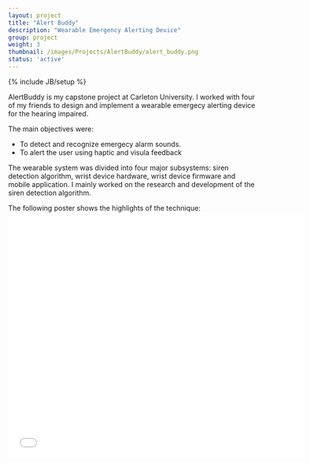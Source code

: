 ```yaml
---
layout: project
title: "Alert Buddy"
description: "Wearable Emergency Alerting Device"
group: project
weight: 3
thumbnail: /images/Projects/AlertBuddy/alert_buddy.png
status: 'active'
---
```


{% include JB/setup %}

AlertBuddy is my capstone project at Carleton University. I worked with four of my friends 
to design and implement a wearable emergecy alerting device for the hearing impaired.

The main objectives were:

- To detect and recognize emergecy alarm sounds.
- To alert the user using haptic and visula feedback

The wearable system was divided into four major subsystems: siren detection algorithm, wrist device hardware, wrist device firmware and mobile application. 
I mainly worked on the research and development of the siren detection algorithm.

The following poster shows the highlights of the technique: 
<embed src="/project_list/AlertBuddy/AlertBuddy_Poster_Amente.pdf" width="600" height="500" alt="pdf" pluginspage="http://www.adobe.com/products/acrobat/readstep2.html">
